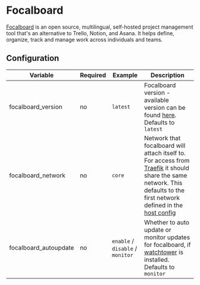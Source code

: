 # Focalboard

[Focalboard](https://www.focalboard.com/) is an open source, multilingual, self-hosted project management tool that's an alternative to Trello, Notion, and Asana.
It helps define, organize, track and manage work across individuals and teams. 

## Configuration

| Variable | Required | Example | Description |
|----------|----------|---------|-------------|
| focalboard_version | no | `latest` | Focalboard version - available version can be found [here](https://hub.docker.com/r/mattermost/focalboard/tags). Defaults to `latest` |
| focalboard_network | no | `core` | Network that focalboard will attach itself to. For access from [Traefik](traefik.md) it should share the same network. This defaults to the first network defined in the [host config](../host_vars.md) |
| focalboard_autoupdate | no | `enable` / `disable` / `monitor` | Whether to auto update or monitor updates for focalboard, if [watchtower](watchtower.md) is installed. Defaults to `monitor` |
